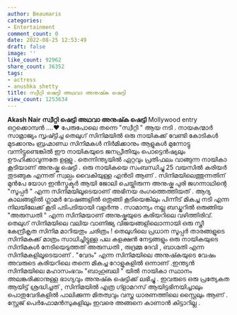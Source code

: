 ```yaml
---
author: Beaumaris
categories:
- Entertainment
comment_count: 0
date: 2022-08-25 12:53:49
draft: false
image: ''
like_count: 92962
share_count: 36352
tags:
- actress
- anushka shetty
title: സ്വീറ്റി ഷെട്ടി അഥവാ അനുഷ്‍ക ഷെട്ടി 
view_count: 1253634
---
```


**Akash Nair** **സ്വീറ്റി ഷെട്ടി അഥവാ അനുഷ്‍ക ഷെട്ടി** Mollywood entry ഒറ്റക്കൊമ്പൻ ....♥️ പേരുപോലെ തന്നെ "സ്വീറ്റി " ആയ നടി . നായകന്മാർ സാമ്രാജ്യം സൃഷ്ട്ടിച്ച തെലുഗ് സിനിമയിൽ ഒരു നായികക്ക് വേണ്ടി കോടികൾ മുടക്കാനും ബ്രഹ്മാണ്ഡ സിനിമകൾ നിർമിക്കാനും ആളുകൾ മുന്നോട്ടു വന്നിട്ടുണ്ടെങ്കിൽ ഈ നായികയുടെ ജനപ്രീതിയും പൊട്ടെൻഷ്യലും ഊഹിക്കാവുന്നതേ ഉള്ളു . തെന്നിന്ത്യയിൽ ഏറ്റവും പ്രതിഫലം വാങ്ങുന്ന നായികാ കൂടിയാണ് അനുഷ്ക ഷെട്ടി . ഒരു നായികയെ സംബന്ധിച്ചു 25 വയസിൽ കരിയർ തുടങ്ങുക എന്നത് സ്വല്പം വൈകിയുള്ള എൻട്രി ആണ് . സിനിമയിലെത്തുന്നതിന് മുൻപേ യോഗ ഇൻസ്ട്രക്ടർ ആയി ജോലി ചെയ്തിരുന്ന അനുഷ്ക പുരി ജഗന്നാഥിന്റെ "സൂപ്പർ " എന്ന സിനിമയിലൂടെയാണ് അഭിനയ രംഗത്തെത്തിയത് . ആദ്യ കാലങ്ങളിൽ ഗ്ലാമർ വേഷങ്ങളിൽ ഒതുങ്ങി കൂടിയെങ്കിലും പിന്നീട് മികച്ച നടി എന്ന നിലയിലേക്ക് കൂടി പടിപടിയായി വളർന്നു . സാമാന്യം നല്ല ബഡ്ജറിൽ ഒരുങ്ങിയ "അരുന്ധതി " എന്ന സിനിമയാണ് അനുഷ്കയുടെ കരിയറിലെ വഴിത്തിരിവ്. തെലുഗ് സിനിമയിലെ വലിയ വാണിജ്യ വിജയങ്ങളിലൊന്നായി ഒരു സ്ത്രീ കേന്ദ്രീകൃത സിനിമ മാറിയതും ചരിത്രം ! തെലുഗിലെ പ്രധാന സൂപ്പർ താരങ്ങളുടെ സിനിമകക്ക് മാത്രം സാധിച്ചിട്ടുള്ള പല കളക്ഷൻ നേട്ടങ്ങളും ഒരു നായികയുടെ സിനിമകൾ നേടിയെടുത്തത് അരുന്ധതി , രുദ്രമ്മ ദേവി , ബാഗ്മതി എന്ന സിനിമകളിലൂടെയാണ് . "വേദം" എന്ന സിനിമയിലെ അനുഷ്‍കയുടെ വേഷം അവരുടെ കരിയറിലെ തന്നെ മികച്ച റോളുകളിൽ ഒന്നാണ് .ഇന്ത്യൻ സിനിമയിലെ മഹാസംഭവം "ബാഹുബലി " യിൽ നായികാ സ്ഥാനം അലങ്കരിക്കാനുള്ള ഭാഗ്യവും അനുഷ്‍ക ഷെട്ടിക്ക് ലഭിച്ചു . ഇവരുടെ ഒരു പ്രത്യേകത ആയിട്ട് ശ്രദ്ധിച്ചത് , സിനിമയിൽ എത്ര ഗ്ളാമറസ് ആയിട്ടഭിനയിച്ചാലും പൊതുവേദികളിൽ പാലിക്കുന്ന മിതത്വവും വസ്ത്ര ധാരണത്തിലെ സ്റ്റൈലും ആണ് . സ്റ്റേജ് പെർഫോമൻസുകളിലും ഇവരെ അങ്ങനെ കാണാൻ കിട്ടാറില്ല .